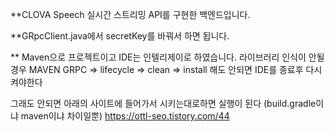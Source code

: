 **CLOVA Speech 실시간 스트리밍 API를 구현한 백엔드입니다.

**GRpcClient.java에서 secretKey를 바꿔서 하면 됩니다.

** Maven으로 프로젝트이고 IDE는 인텔리제이로 하였습니다. 라이브러리 인식이 안될 경우 MAVEN GRPC => lifecycle => clean => install 해도 안되면 IDE를 종료후 다시 켜야한다

그래도 안되면 아래의 사이트에 들어가서 시키는대로하면 실행이 된다 (build.gradle이냐 maven이냐 차이일뿐) 
https://ottl-seo.tistory.com/44
